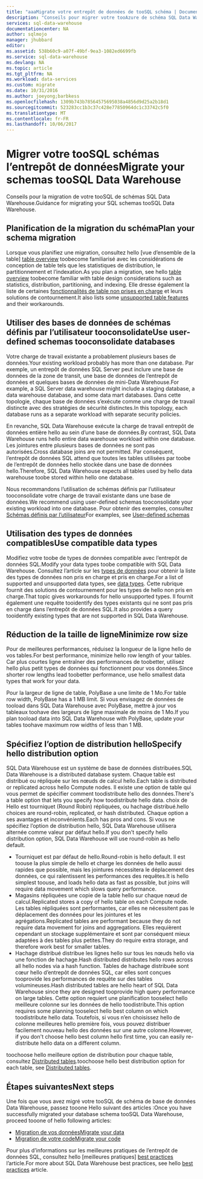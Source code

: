 ```yaml
---
title: "aaaMigrate votre entrepôt de données de tooSQL schéma | Documents Microsoft"
description: "Conseils pour migrer votre tooAzure de schéma SQL Data Warehouse pour développer des solutions."
services: sql-data-warehouse
documentationcenter: NA
author: sqlmojo
manager: jhubbard
editor: 
ms.assetid: 538b60c9-a07f-49bf-9ea3-1082ed6699fb
ms.service: sql-data-warehouse
ms.devlang: NA
ms.topic: article
ms.tgt_pltfrm: NA
ms.workload: data-services
ms.custom: migrate
ms.date: 10/31/2016
ms.author: joeyong;barbkess
ms.openlocfilehash: 1309b743b78564575695038a4856d9d25a2b18d1
ms.sourcegitcommit: 523283cc1b3c37c428e77850964dc1c33742c5f0
ms.translationtype: MT
ms.contentlocale: fr-FR
ms.lasthandoff: 10/06/2017
---
```

# <a name="migrate-your-schemas-toosql-data-warehouse"></a><span data-ttu-id="df347-103">Migrer votre tooSQL schémas l’entrepôt de données</span><span class="sxs-lookup"><span data-stu-id="df347-103">Migrate your schemas tooSQL Data Warehouse</span></span>
<span data-ttu-id="df347-104">Conseils pour la migration de votre tooSQL de schémas SQL Data Warehouse.</span><span class="sxs-lookup"><span data-stu-id="df347-104">Guidance for migrating your SQL schemas tooSQL Data Warehouse.</span></span> 

## <a name="plan-your-schema-migration"></a><span data-ttu-id="df347-105">Planification de la migration du schéma</span><span class="sxs-lookup"><span data-stu-id="df347-105">Plan your schema migration</span></span>

<span data-ttu-id="df347-106">Lorsque vous planifiez une migration, consultez hello [vue d’ensemble de la table] [ table overview] toobecome familiarisé avec les considérations de conception de table tels que les statistiques de distribution, le partitionnement et l’indexation.</span><span class="sxs-lookup"><span data-stu-id="df347-106">As you plan a migration, see hello [table overview][table overview] toobecome familiar with table design considerations such as statistics, distribution, partitioning, and indexing.</span></span>  <span data-ttu-id="df347-107">Elle dresse également la liste de certaines [fonctionnalités de table non prises en charge][unsupported table features] et leurs solutions de contournement.</span><span class="sxs-lookup"><span data-stu-id="df347-107">It also lists some [unsupported table features][unsupported table features] and their workarounds.</span></span>

## <a name="use-user-defined-schemas-tooconsolidate-databases"></a><span data-ttu-id="df347-108">Utiliser des bases de données de schémas définis par l’utilisateur tooconsolidate</span><span class="sxs-lookup"><span data-stu-id="df347-108">Use user-defined schemas tooconsolidate databases</span></span>

<span data-ttu-id="df347-109">Votre charge de travail existante a probablement plusieurs bases de données.</span><span class="sxs-lookup"><span data-stu-id="df347-109">Your existing workload probably has more than one database.</span></span> <span data-ttu-id="df347-110">Par exemple, un entrepôt de données SQL Server peut inclure une base de données de la zone de transit, une base de données de l’entrepôt de données et quelques bases de données de mini-Data Warehouse.</span><span class="sxs-lookup"><span data-stu-id="df347-110">For example, a SQL Server data warehouse might include a staging database, a data warehouse database, and some data mart databases.</span></span> <span data-ttu-id="df347-111">Dans cette topologie, chaque base de données s’exécute comme une charge de travail distincte avec des stratégies de sécurité distinctes.</span><span class="sxs-lookup"><span data-stu-id="df347-111">In this topology, each database runs as a separate workload with separate security policies.</span></span>

<span data-ttu-id="df347-112">En revanche, SQL Data Warehouse exécute la charge de travail entrepôt de données entière hello au sein d’une base de données.</span><span class="sxs-lookup"><span data-stu-id="df347-112">By contrast, SQL Data Warehouse runs hello entire data warehouse workload within one database.</span></span> <span data-ttu-id="df347-113">Les jointures entre plusieurs bases de données ne sont pas autorisées.</span><span class="sxs-lookup"><span data-stu-id="df347-113">Cross database joins are not permitted.</span></span> <span data-ttu-id="df347-114">Par conséquent, l’entrepôt de données SQL attend que toutes les tables utilisées par toobe de l’entrepôt de données hello stockée dans une base de données hello.</span><span class="sxs-lookup"><span data-stu-id="df347-114">Therefore, SQL Data Warehouse expects all tables used by hello data warehouse toobe stored within hello one database.</span></span>

<span data-ttu-id="df347-115">Nous recommandons l’utilisation de schémas définis par l’utilisateur tooconsolidate votre charge de travail existante dans une base de données.</span><span class="sxs-lookup"><span data-stu-id="df347-115">We recommend using user-defined schemas tooconsolidate your existing workload into one database.</span></span> <span data-ttu-id="df347-116">Pour obtenir des exemples, consultez [Schémas définis par l’utilisateur](sql-data-warehouse-develop-user-defined-schemas.md)</span><span class="sxs-lookup"><span data-stu-id="df347-116">For examples, see [User-defined schemas](sql-data-warehouse-develop-user-defined-schemas.md)</span></span>

## <a name="use-compatible-data-types"></a><span data-ttu-id="df347-117">Utilisation des types de données compatibles</span><span class="sxs-lookup"><span data-stu-id="df347-117">Use compatible data types</span></span>
<span data-ttu-id="df347-118">Modifiez votre toobe de types de données compatible avec l’entrepôt de données SQL.</span><span class="sxs-lookup"><span data-stu-id="df347-118">Modify your data types toobe compatible with SQL Data Warehouse.</span></span> <span data-ttu-id="df347-119">Consultez l’article sur les [types de données][data types] pour obtenir la liste des types de données non pris en charge et pris en charge.</span><span class="sxs-lookup"><span data-stu-id="df347-119">For a list of supported and unsupported data types, see [data types][data types].</span></span> <span data-ttu-id="df347-120">Cette rubrique fournit des solutions de contournement pour les types de hello non pris en charge.</span><span class="sxs-lookup"><span data-stu-id="df347-120">That topic gives workarounds for hello unsupported types.</span></span> <span data-ttu-id="df347-121">Il fournit également une requête tooidentify des types existants qui ne sont pas pris en charge dans l’entrepôt de données SQL.</span><span class="sxs-lookup"><span data-stu-id="df347-121">It also provides a query tooidentify existing types that are not supported in SQL Data Warehouse.</span></span>

## <a name="minimize-row-size"></a><span data-ttu-id="df347-122">Réduction de la taille de ligne</span><span class="sxs-lookup"><span data-stu-id="df347-122">Minimize row size</span></span>
<span data-ttu-id="df347-123">Pour de meilleures performances, réduisez la longueur de la ligne hello de vos tables.</span><span class="sxs-lookup"><span data-stu-id="df347-123">For best performance, minimize hello row length of your tables.</span></span> <span data-ttu-id="df347-124">Car plus courtes ligne entraîner des performances de toobetter, utilisez hello plus petit types de données qui fonctionnent pour vos données.</span><span class="sxs-lookup"><span data-stu-id="df347-124">Since shorter row lengths lead toobetter performance, use hello smallest data types that work for your data.</span></span> 

<span data-ttu-id="df347-125">Pour la largeur de ligne de table, PolyBase a une limite de 1 Mo.</span><span class="sxs-lookup"><span data-stu-id="df347-125">For table row width, PolyBase has a 1 MB limit.</span></span>  <span data-ttu-id="df347-126">Si vous envisagez de données de tooload dans SQL Data Warehouse avec PolyBase, mettre à jour vos tableaux toohave des largeurs de ligne maximale de moins de 1 Mo.</span><span class="sxs-lookup"><span data-stu-id="df347-126">If you plan tooload data into SQL Data Warehouse with PolyBase, update your tables toohave maximum row widths of less than 1 MB.</span></span> 

<!--
- For example, this table uses variable length data but hello largest possible size of hello row is still less than 1 MB. PolyBase will load data into this table.

- This table uses variable length data and hello defined row width is less than one MB. When loading rows, PolyBase allocates hello full length of hello variable-length data. hello full length of this row is greater than one MB.  PolyBase will not load data into this table.  

-->

## <a name="specify-hello-distribution-option"></a><span data-ttu-id="df347-127">Spécifiez l’option de distribution hello</span><span class="sxs-lookup"><span data-stu-id="df347-127">Specify hello distribution option</span></span>
<span data-ttu-id="df347-128">SQL Data Warehouse est un système de base de données distribuées.</span><span class="sxs-lookup"><span data-stu-id="df347-128">SQL Data Warehouse is a distributed database system.</span></span> <span data-ttu-id="df347-129">Chaque table est distribué ou répliquée sur les nœuds de calcul hello.</span><span class="sxs-lookup"><span data-stu-id="df347-129">Each table is distributed or replicated across hello Compute nodes.</span></span> <span data-ttu-id="df347-130">Il existe une option de table qui vous permet de spécifier comment toodistribute hello des données.</span><span class="sxs-lookup"><span data-stu-id="df347-130">There's a table option that lets you specify how toodistribute hello data.</span></span> <span data-ttu-id="df347-131">choix de Hello est tourniquet (Round Robin) répliquées, ou hachage distribué.</span><span class="sxs-lookup"><span data-stu-id="df347-131">hello choices are  round-robin, replicated, or hash distributed.</span></span> <span data-ttu-id="df347-132">Chaque option a ses avantages et inconvénients.</span><span class="sxs-lookup"><span data-stu-id="df347-132">Each has pros and cons.</span></span> <span data-ttu-id="df347-133">Si vous ne spécifiez l’option de distribution hello, SQL Data Warehouse utilisera alternée comme valeur par défaut hello.</span><span class="sxs-lookup"><span data-stu-id="df347-133">If you don't specify hello distribution option, SQL Data Warehouse will use round-robin as hello default.</span></span>

- <span data-ttu-id="df347-134">Tourniquet est par défaut de hello.</span><span class="sxs-lookup"><span data-stu-id="df347-134">Round-robin is hello default.</span></span> <span data-ttu-id="df347-135">Il est toouse la plus simple de hello et charge les données de hello aussi rapides que possible, mais les jointures nécessitera le déplacement des données, ce qui ralentissent les performances des requêtes.</span><span class="sxs-lookup"><span data-stu-id="df347-135">It is hello simplest toouse, and loads hello data as fast as possible, but joins will require data movement which slows query performance.</span></span>
- <span data-ttu-id="df347-136">Magasins répliquées une copie de la table hello sur chaque nœud de calcul.</span><span class="sxs-lookup"><span data-stu-id="df347-136">Replicated stores a copy of hello table on each Compute node.</span></span> <span data-ttu-id="df347-137">Les tables répliquées sont performantes, car elles ne nécessitent pas le déplacement des données pour les jointures et les agrégations.</span><span class="sxs-lookup"><span data-stu-id="df347-137">Replicated tables are performant because they do not require data movement for joins and aggregations.</span></span> <span data-ttu-id="df347-138">Elles requièrent cependant un stockage supplémentaire et sont par conséquent mieux adaptées à des tables plus petites.</span><span class="sxs-lookup"><span data-stu-id="df347-138">They do require extra storage, and therefore work best for smaller tables.</span></span>
- <span data-ttu-id="df347-139">Hachage distribué distribue les lignes hello sur tous les nœuds hello via une fonction de hachage.</span><span class="sxs-lookup"><span data-stu-id="df347-139">Hash distributed distributes hello rows across all hello nodes via a hash function.</span></span> <span data-ttu-id="df347-140">Tables de hachage distribuée sont cœur hello d’entrepôt de données SQL, car elles sont conçues tooprovide les performances de requête sur des tables volumineuses.</span><span class="sxs-lookup"><span data-stu-id="df347-140">Hash distributed tables are hello heart of SQL Data Warehouse since they are designed tooprovide high query performance on large tables.</span></span> <span data-ttu-id="df347-141">Cette option requiert une planification tooselect hello meilleure colonne sur les données de hello toodistribute.</span><span class="sxs-lookup"><span data-stu-id="df347-141">This option requires some planning tooselect hello best column on which toodistribute hello data.</span></span> <span data-ttu-id="df347-142">Toutefois, si vous n’en choisissez hello de colonne meilleures hello première fois, vous pouvez distribuer facilement nouveau hello des données sur une autre colonne.</span><span class="sxs-lookup"><span data-stu-id="df347-142">However, if you don't choose hello best column hello first time, you can easily re-distribute hello data on a different column.</span></span> 

<span data-ttu-id="df347-143">toochoose hello meilleure option de distribution pour chaque table, consultez [Distributed tables](sql-data-warehouse-tables-distribute.md).</span><span class="sxs-lookup"><span data-stu-id="df347-143">toochoose hello best distribution option for each table, see [Distributed tables](sql-data-warehouse-tables-distribute.md).</span></span>


## <a name="next-steps"></a><span data-ttu-id="df347-144">Étapes suivantes</span><span class="sxs-lookup"><span data-stu-id="df347-144">Next steps</span></span>
<span data-ttu-id="df347-145">Une fois que vous avez migré votre tooSQL de schéma de base de données Data Warehouse, passez tooone Hello suivant des articles :</span><span class="sxs-lookup"><span data-stu-id="df347-145">Once you have successfully migrated your database schema tooSQL Data Warehouse, proceed tooone of hello following articles:</span></span>

* <span data-ttu-id="df347-146">[Migration de vos données][Migrate your data]</span><span class="sxs-lookup"><span data-stu-id="df347-146">[Migrate your data][Migrate your data]</span></span>
* <span data-ttu-id="df347-147">[Migration de votre code][Migrate your code]</span><span class="sxs-lookup"><span data-stu-id="df347-147">[Migrate your code][Migrate your code]</span></span>

<span data-ttu-id="df347-148">Pour plus d’informations sur les meilleures pratiques de l’entrepôt de données SQL, consultez hello [meilleures pratiques] [ best practices] l’article.</span><span class="sxs-lookup"><span data-stu-id="df347-148">For more about SQL Data Warehouse best practices, see hello [best practices][best practices] article.</span></span>

<!--Image references-->

<!--Article references-->
[Migrate your code]: ./sql-data-warehouse-migrate-code.md
[Migrate your data]: ./sql-data-warehouse-migrate-data.md
[best practices]: ./sql-data-warehouse-best-practices.md
[table overview]: ./sql-data-warehouse-tables-overview.md
[unsupported table features]: ./sql-data-warehouse-tables-overview.md#unsupported-table-features
[data types]: ./sql-data-warehouse-tables-data-types.md
[unsupported data types]: ./sql-data-warehouse-tables-data-types.md#unsupported-data-types

<!--MSDN references-->


<!--Other Web references-->
